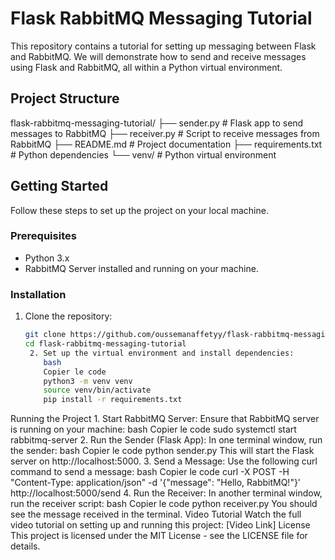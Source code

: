 
# Flask RabbitMQ Messaging Tutorial

This repository contains a tutorial for setting up messaging between Flask and RabbitMQ. We will demonstrate how to send and receive messages using Flask and RabbitMQ, all within a Python virtual environment.

## Project Structure

flask-rabbitmq-messaging-tutorial/
├── sender.py         # Flask app to send messages to RabbitMQ
├── receiver.py       # Script to receive messages from RabbitMQ
├── README.md         # Project documentation
├── requirements.txt  # Python dependencies
└── venv/             # Python virtual environment

## Getting Started

Follow these steps to set up the project on your local machine.

### Prerequisites

- Python 3.x
- RabbitMQ Server installed and running on your machine.

### Installation

1. Clone the repository:
   ```bash
   git clone https://github.com/oussemanaffetyy/flask-rabbitmq-messaging-tutorial.git
   cd flask-rabbitmq-messaging-tutorial
    2. Set up the virtual environment and install dependencies:
       bash
       Copier le code
       python3 -m venv venv
       source venv/bin/activate
       pip install -r requirements.txt
Running the Project
    1. Start RabbitMQ Server: Ensure that RabbitMQ server is running on your machine:
       bash
       Copier le code
       sudo systemctl start rabbitmq-server
    2. Run the Sender (Flask App): In one terminal window, run the sender:
       bash
       Copier le code
       python sender.py
       This will start the Flask server on http://localhost:5000.
    3. Send a Message: Use the following curl command to send a message:
       bash
       Copier le code
       curl -X POST -H "Content-Type: application/json" -d '{"message": "Hello, RabbitMQ!"}' http://localhost:5000/send
    4. Run the Receiver: In another terminal window, run the receiver script:
       bash
       Copier le code
       python receiver.py
       You should see the message received in the terminal.
Video Tutorial
Watch the full video tutorial on setting up and running this project: [Video Link]
License
This project is licensed under the MIT License - see the LICENSE file for details.